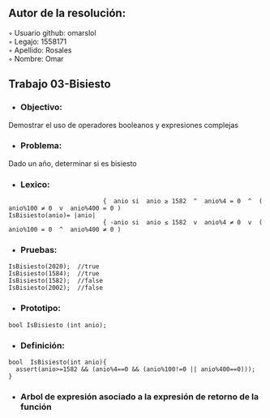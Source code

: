 ## Autor de la resolución:  
◦ Usuario github: omarslol  
◦ Legajo: 1558171  
◦ Apellido: Rosales  
◦ Nombre: Omar  

## Trabajo 03-Bisiesto  
*  ### Objectivo:  
  Demostrar el uso de operadores booleanos y expresiones complejas  
*  ### Problema:  
  Dado un año, determinar si es bisiesto  
*  ### Lexico:  
~~~
                          {  anio si  anio ≥ 1582  ^  anio%4 = 0  ^  ( anio%100 ≠ 0  v  anio%400 = 0 )
IsBisiesto(anio)= |anio|
                          { -anio si  anio ≤ 1582  v  anio%4 ≠ 0  v  ( anio%100 = 0  ^  anio%400 ≠ 0 ) 
~~~     
*  ###  Pruebas:  
~~~ 
IsBisiesto(2020);  //true
IsBisiesto(1584);  //true
IsBisiesto(1582);  //false
IsBisiesto(2002);  //false 
~~~  
  
*  ###  Prototipo:  
~~~  
bool IsBisiesto (int anio); 
~~~
*  ###  Definición:  
~~~
bool  IsBisiesto(int anio){
  assert(anio>=1582 && (anio%4==0 && (anio%100!=0 || anio%400==0)));
}
~~~
*  ###  Arbol de expresión asociado a la expresión de retorno de la función  

